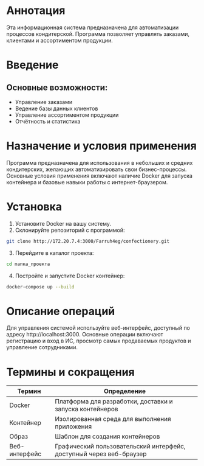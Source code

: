 # Аннотация

Эта информационная система предназначена для автоматизации процессов кондитерской. Программа позволяет управлять заказами, клиентами и ассортиментом продукции.

# Введение

## Основные возможности:

* Управление заказами
* Ведение базы данных клиентов
* Управление ассортиментом продукции
* Отчётность и статистика

# Назначение и условия применения

Программа предназначена для использования в небольших и средних кондитерских, желающих автоматизировать свои бизнес-процессы. Основные условия применения включают наличие Docker для запуска контейнера и базовые навыки работы с интернет-браузером.

# Установка

1. Установите Docker на вашу систему.
2. Склонируйте репозиторий с программой:
```bash
git clone http://172.20.7.4:3000/Farruh4eg/confectionery.git
```
3. Перейдите в каталог проекта:
```bash
cd папка_проекта
```
4. Постройте и запустите Docker контейнер:
```bash
docker-compose up --build
```

# Описание операций

Для управления системой используйте веб-интерфейс, доступный по адресу http://localhost:3000. Основные операции включают регистрацию и вход в ИС, просмотр самых продаваемых продуктов и управление сотрудниками.

# Термины и сокращения

| Термин        | Определение                                                         |
|---------------|---------------------------------------------------------------------|
| Docker        | Платформа для разработки, доставки и запуска контейнеров            |
| Контейнер     | Изолированная среда для выполнения приложения                       |
| Образ         | Шаблон для создания контейнеров                                     |
| Веб-интерфейс | Графический пользовательский интерфейс, доступный через веб-браузер |
